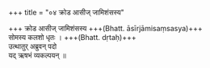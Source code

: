 +++
title = "०४ क्रोड आसीज् जामिशंसस्य"

+++
क्रोड आसीज् जामिशंसस्य +++(Bhatt. āsīrjāmisaṃsasya)+++  
सोमस्य कलशो धृतः । +++(Bhatt. dṛtaḥ)+++  
उत्थातुर् अब्रुवन् पदो  
यद् ऋषभं व्यकल्पयन् ॥